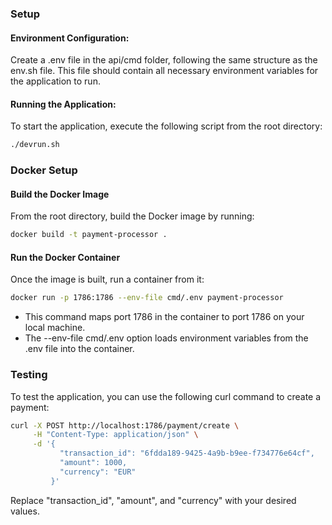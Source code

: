 ### Setup
#### Environment Configuration:
Create a .env file in the api/cmd folder, following the same structure as the env.sh file. This file should contain all necessary environment variables for the application to run.

#### Running the Application:
To start the application, execute the following script from the root directory:

```bash
./devrun.sh
```

### Docker Setup

#### Build the Docker Image
From the root directory, build the Docker image by running:

```bash
docker build -t payment-processor .
```

#### Run the Docker Container
Once the image is built, run a container from it:

```bash
docker run -p 1786:1786 --env-file cmd/.env payment-processor
```

- This command maps port 1786 in the container to port 1786 on your local machine.
- The --env-file cmd/.env option loads environment variables from the .env file into the container.

### Testing
To test the application, you can use the following curl command to create a payment:

```bash
curl -X POST http://localhost:1786/payment/create \
     -H "Content-Type: application/json" \
     -d '{
           "transaction_id": "6fdda189-9425-4a9b-b9ee-f734776e64cf",
           "amount": 1000,
           "currency": "EUR"
         }'
```
Replace "transaction_id", "amount", and "currency" with your desired values.